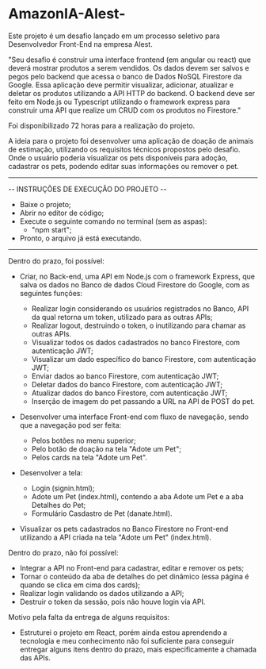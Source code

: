 # AmazonIA-Alest-

  Este projeto é um desafio lançado em um processo seletivo para Desenvolvedor Front-End na empresa Alest.

  "Seu desafio é construir uma interface frontend (em angular ou react) que deverá mostrar produtos a serem vendidos. Os dados devem ser salvos e pegos pelo backend que acessa o banco de Dados NoSQL Firestore da Google. Essa aplicação deve permitir visualizar, adicionar, atualizar e deletar os produtos utilizando a API HTTP do backend.
  O backend deve ser feito em Node.js ou Typescript utilizando o framework express para construir uma API que realize um CRUD com os produtos no Firestore."

  Foi disponibilizado 72 horas para a realização do projeto.

  A ideia para o projeto foi desenvolver uma aplicação de doação de animais de estimação, utilizando os requisitos técnicos propostos pelo desafio. Onde o usuário poderia visualizar os pets disponíveis para adoção, cadastrar os pets, podendo editar suas informações ou remover o pet. 
  
-----------------
  
-- INSTRUÇÕES DE EXECUÇÃO DO PROJETO --

  - Baixe o projeto;
  - Abrir no editor de código;
  - Execute o seguinte comando no terminal (sem as aspas):
    - "npm start";
  - Pronto, o arquivo já está executando.

-----------------

Dentro do prazo, foi possível:

- Criar, no Back-end, uma API em Node.js com o framework Express, que salva os dados no Banco de dados Cloud Firestore do Google, com as seguintes funções:
  - Realizar login considerando os usuários registrados no Banco, API da qual retorna um token, utilizado para as outras APIs;
  - Realizar logout, destruindo o token, o inutilizando para chamar as outras APIs.
  - Visualizar todos os dados cadastrados no banco Firestore, com autenticação JWT;
  - Visualizar um dado específico do banco Firestore, com autenticação JWT;
  - Enviar dados ao banco Firestore, com autenticação JWT;
  - Deletar dados do banco Firestore, com autenticação JWT;
  - Atualizar dados do banco Firestore, com autenticação JWT;
  - Inserção de imagem do pet passando a URL na API de POST do pet.

- Desenvolver uma interface Front-end com fluxo de navegação, sendo que a navegação pod ser feita:
  - Pelos botões no menu superior;
  - Pelo botão de doação na tela "Adote um Pet";
  - Pelos cards na tela "Adote um Pet".

- Desenvolver a tela:
  - Login (signin.html);
  - Adote um Pet (index.html), contendo a aba Adote um Pet e a aba Detalhes do Pet;
  - Formulário Casdastro de Pet (danate.html).

- Visualizar os pets cadastrados no Banco Firestore no Front-end utilizando a API criada na tela "Adote um Pet" (index.html).

Dentro do prazo, não foi possível:

  - Integrar a API no Front-end para cadastrar, editar e remover os pets;
  - Tornar o conteúdo da aba de detalhes do pet dinâmico (essa página é quando se clica em cima dos cards);
  - Realizar login validando os dados utilizando a API;
  - Destruir o token da sessão, pois não houve login via API.

Motivo pela falta da entrega de alguns requisitos:
  - Estruturei o projeto em React, porém ainda estou aprendendo a tecnologia e meu conhecimento não foi suficiente para conseguir entregar alguns itens dentro do prazo, mais especificamente a chamada das APIs.
